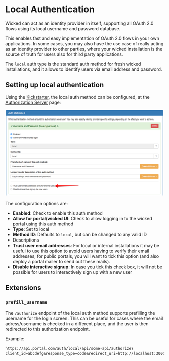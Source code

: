 # Local Authentication

Wicked can act as an identity provider in itself, supporting all OAuth 2.0 flows using its local username and password database.

This enables fast and easy implementation of OAuth 2.0 flows in your own applications. In some cases, you may also have the use case of really acting as an identity provider to other parties, where your wicked installation is the source of truth for users also for third party applications.

The `local` auth type is the standard auth method for fresh wicked installations, and it allows to identify users via email address and password.

## Setting up local authentication

Using the [Kickstarter](creating-a-portal-configuration.md), the local auth method can be configured, at the [Authorization Server](http://localhost:3333/authservers/default) page:

![Auth Method local config](images/auth-local-config.png)

The configuration options are:

* **Enabled**: Check to enable this auth method
* **Allow for portal/wicked UI**: Check to allow logging in to the wicked portal using this auth method
* **Type**: Set to local
* **Method ID**: Defaults to `local`, but can be changed to any valid ID
* Descriptions
* **Trust user email addresses**: For local or internal installations it may be useful to use this option to avoid users having to verify their email addresses; for public portals, you will want to tick this option (and also deploy a portal mailer to send out these mails).
* **Disable interactive signup**: In case you tick this check box, it will not be possible for users to interactively sign up with a new user


## Extensions

### `prefill_username`

The `/authorize` endpoint of the local auth method supports prefilling the username for the login screen. This can be useful for cases where the email adress/username is checked in a different place, and the user is then redirected to this authorization endpoint.

Example:

```
https://api.portal.com/auth/local/api/some-api/authorize?client_id=abcdefg&response_type=code&redirect_uri=http://localhost:3000/callback&prefill_username=some@user.com
```
